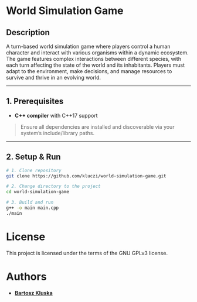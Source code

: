 # World Simulation Game
## Description

A turn-based world simulation game where players control a human character and interact with various organisms within a dynamic ecosystem. The game features complex interactions between different species, with each turn affecting the state of the world and its inhabitants. Players must adapt to the environment, make decisions, and manage resources to survive and thrive in an evolving world.


---

## 1. Prerequisites

-   **C++ compiler** with C++17 support

> Ensure all dependencies are installed and discoverable via your system’s include/library paths.

---

## 2. Setup & Run

```bash
# 1. Clone repository
git clone https://github.com/kluczi/world-simulation-game.git

# 2. Change directory to the project
cd world-simulation-game

# 3. Build and run
g++ -o main main.cpp
./main
```

# License

This project is licensed under the terms of the GNU GPLv3 license.

# Authors

-   **[Bartosz Kluska](https://github.com/kluczi)**

